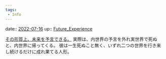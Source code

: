 ```yaml
---
tags:
 - Info
---
```


date:: [2022-07-16](Daily_Note/2022-07-16.md)
up:: [Future_Experience](../Bar/Novel/Chaos/Future_Experience.md)

[その形質上、未来を予言できる。](その形質上、未来を予言できる。.md)
実際は、内世界の予言を外れ実世界で死ぬと、内世界に帰ってくる。
彼は一生死ぬこと無く、いずれ二つの世界を行き来し続けるだけに成れ果てる人形。